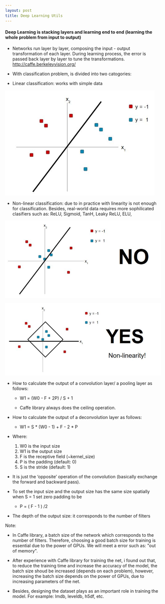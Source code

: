 ```yaml
---
layout: post
title: Deep Learning Utils
---
```


#### Deep Learning is stacking layers and learning end to end (learning the whole problem from input to output) 
- Networks run layer by layer, composing the input - output transformation of each layer. During learning process, the error is passed back layer by layer to tune the transformations. http://caffe.berkeleyvision.org/

- With classification problem, is divided into two catogories: 

- Linear classification: works with simple data
 
 ![alt text](/images/linear_class_01.JPG "Linear classification")
 
- Non-linear classification: due to in practice with linearity is not enough for classification. Besides, real-world data requires more sophilicated clasifiers such as: ReLU, Sigmoid, TanH, Leaky ReLU, ELU,
 
 ![alt text](/images/linear_class_02.JPG "Linear classification")
 
 ![alt text](/images/non_linear_class.JPG "Non-linear classification")

- How to calculate the output of a convolution layer/ a pooling layer as follows:

    + W1 = (W0 - F + 2P) / S + 1
    
    + Caffe library always does the ceiling operation.
   
- How to calculate the output of a deconvolution layer as follows:

    + W1 = S * (W0 - 1) + F - 2 * P
    
- Where:

    1. W0 is the input size
    2. W1 is the output size
    3. F is the receptive field (~kernel_size)
    4. P is the padding (default: 0)
    5. S is the stride (default: 1)
    
- It is just the ‘opposite’ operation of the convolution (basically exchange the forward and backward pass).

- To set the input size and the output size has the same size spatially when S = 1 set zero padding to be 

    + P = ( F - 1 ) /2
    
- The depth of the output size: it corresponds to the number of filters   

Note: 

 + In Caffe library, a batch size of the network which corresponds to the number of filters. Therefore, choosing a good batch size for training is essential due to the power of GPUs. We will meet a error such as: "out of memory". 
 
 + After experience with Caffe library for training the net, i found out that, to reduce the training time and increase the accuracy of the model, the batch size shoud be increased (depends on each problem), however, increasing the batch size depends on the power of GPUs, due to increasing parameters of the net. 
 
 + Besides, designing the dataset plays as an important role in training the model. For example: lmdb, leveldb, h5df, etc.

